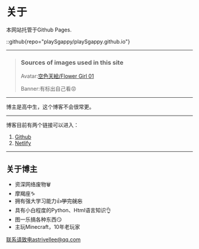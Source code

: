 # 关于

本网站托管于Github Pages.

::github{repo="playSgappy/playSgappy.github.io"}

---

> ### Sources of images used in this site
> Avatar:[空色天絵/Flower Girl 01](https://www.pixiv.net/artworks/112951659)
> 
> Banner:有标出自己看😡

---

博主是高中生，这个博客不会很常更。

---

博客目前有两个链接可以进入：
1. [Github](https://playsgappy.github.io/)
2. [Netlify](https://sgappy.netlify.app/)

---

## 关于博主

- 资深网络废物🗑️
- 摩羯座♑
- 拥有强大学习能力👍~~学完就忘~~
- 具有小白程度的Python、Html语言知识👌
- 图一乐搞各种东西😏
- 主玩Minecraft，10年老玩家

联系请致电astrivellee@qq.com
